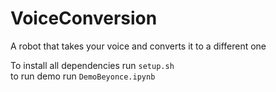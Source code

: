 # VoiceConversion
A robot that takes your voice and converts it to a different one


To install all dependencies run `setup.sh`  \
to run demo run `DemoBeyonce.ipynb`


